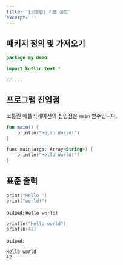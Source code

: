 ```yaml
---
title: '[코틀린] 기본 문법'
excerpt: ''
---
```


## 패키지 정의 및 가져오기

```kotlin
package my.demo

import kotlin.text.*

// ...
```

## 프로그램 진입점

코틀린 애플리케이션의 진입점은 `main` 함수입니다.

```kotlin
fun main() {
    println("Hello World!")
}
```

```kotlin
func main(args: Array<String>) {
    println("Hello World!")
}
```

## 표준 출력

```kotlin
print("Hello ")
print("world!")
```

output: `Hello world!`

```kotlin
println("Hello world")
println(42)
```

output:

```
Hello world
42
```
